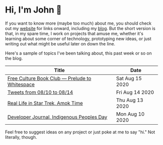 # Hi, I'm John 👋

If you want to know more (maybe too much) about me, you should check out my [website](https://john.colagioia.net/) for links onward, including my [blog](https://john.colagioia.net/blog).  But the short version is that, in my spare time, I work on projects that amuse me, whether it's learning about some corner of technology, prototyping new ideas, or just writing out what might be useful later on down the line.

Here's a sample of topics I've been talking about, this past week or so on the blog.

|Title|Date|
|-----|-------|
|[Free Culture Book Club — Prelude to Whitespace](https://john.colagioia.net/blog/2020/08/15/white.html)|Sat Aug 15 2020|
|[Tweets from 08/10 to 08/14](https://john.colagioia.net/blog/media/2020/08/14/week.html)|Fri Aug 14 2020|
|[Real Life in Star Trek, Amok Time](https://john.colagioia.net/blog/2020/08/13/amok.html)|Thu Aug 13 2020|
|[Developer Journal, Indigenous Peoples Day](https://john.colagioia.net/blog/2020/08/10/indigenous.html)|Mon Aug 10 2020|

Feel free to suggest ideas on any project or just poke at me to say "hi." Not literally, though.
